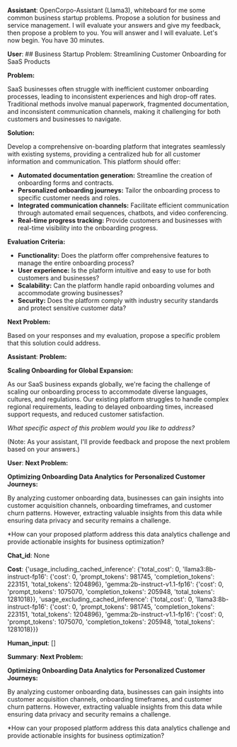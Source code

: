 **Assistant**: OpenCorpo-Assistant (Llama3), whiteboard for me some common business startup problems. Propose a solution for business and service management. I will evaluate your answers and give my feedback, then propose a problem to you. You will answer and I will evaluate. Let's now begin. You have 30 minutes.

**User**: ## Business Startup Problem: Streamlining Customer Onboarding for SaaS Products

**Problem:**

SaaS businesses often struggle with inefficient customer onboarding processes, leading to inconsistent experiences and high drop-off rates. Traditional methods involve manual paperwork, fragmented documentation, and inconsistent communication channels, making it challenging for both customers and businesses to navigate.

**Solution:**

Develop a comprehensive on-boarding platform that integrates seamlessly with existing systems, providing a centralized hub for all customer information and communication. This platform should offer:

* **Automated documentation generation:** Streamline the creation of onboarding forms and contracts.
* **Personalized onboarding journeys:** Tailor the onboarding process to specific customer needs and roles.
* **Integrated communication channels:** Facilitate efficient communication through automated email sequences, chatbots, and video conferencing.
* **Real-time progress tracking:** Provide customers and businesses with real-time visibility into the onboarding progress.

**Evaluation Criteria:**

* **Functionality:** Does the platform offer comprehensive features to manage the entire onboarding process?
* **User experience:** Is the platform intuitive and easy to use for both customers and businesses?
* **Scalability:** Can the platform handle rapid onboarding volumes and accommodate growing businesses?
* **Security:** Does the platform comply with industry security standards and protect sensitive customer data?

**Next Problem:**

Based on your responses and my evaluation, propose a specific problem that this solution could address.

**Assistant**: **Problem:** 

**Scaling Onboarding for Global Expansion:**

As our SaaS business expands globally, we're facing the challenge of scaling our onboarding process to accommodate diverse languages, cultures, and regulations. Our existing platform struggles to handle complex regional requirements, leading to delayed onboarding times, increased support requests, and reduced customer satisfaction.

*What specific aspect of this problem would you like to address?*

(Note: As your assistant, I'll provide feedback and propose the next problem based on your answers.)

**User**: **Next Problem:**

**Optimizing Onboarding Data Analytics for Personalized Customer Journeys:**

By analyzing customer onboarding data, businesses can gain insights into customer acquisition channels, onboarding timeframes, and customer churn patterns. However, extracting valuable insights from this data while ensuring data privacy and security remains a challenge.

*How can your proposed platform address this data analytics challenge and provide actionable insights for business optimization?

**Chat_id**: None

**Cost**: {'usage_including_cached_inference': {'total_cost': 0, 'llama3:8b-instruct-fp16': {'cost': 0, 'prompt_tokens': 981745, 'completion_tokens': 223151, 'total_tokens': 1204896}, 'gemma:2b-instruct-v1.1-fp16': {'cost': 0, 'prompt_tokens': 1075070, 'completion_tokens': 205948, 'total_tokens': 1281018}}, 'usage_excluding_cached_inference': {'total_cost': 0, 'llama3:8b-instruct-fp16': {'cost': 0, 'prompt_tokens': 981745, 'completion_tokens': 223151, 'total_tokens': 1204896}, 'gemma:2b-instruct-v1.1-fp16': {'cost': 0, 'prompt_tokens': 1075070, 'completion_tokens': 205948, 'total_tokens': 1281018}}}

**Human_input**: []

**Summary**: **Next Problem:**

**Optimizing Onboarding Data Analytics for Personalized Customer Journeys:**

By analyzing customer onboarding data, businesses can gain insights into customer acquisition channels, onboarding timeframes, and customer churn patterns. However, extracting valuable insights from this data while ensuring data privacy and security remains a challenge.

*How can your proposed platform address this data analytics challenge and provide actionable insights for business optimization?

